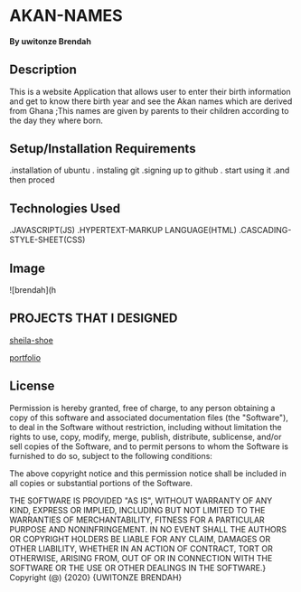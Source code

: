 # AKAN-NAMES

#### 

#### By **uwitonze Brendah**

## Description

This is a website Application that allows user to enter their birth information and get to know there birth year and see the Akan names which are derived from Ghana ;This names are given by parents to their children according to the day they where born.

## Setup/Installation Requirements

.installation of ubuntu
. instaling git
.signing up to github
. start using it
.and then proced
 ## Technologies Used
.JAVASCRIPT(JS)
.HYPERTEXT-MARKUP LANGUAGE(HTML)
.CASCADING-STYLE-SHEET(CSS)
## Image
 ![brendah](h
 
  ## PROJECTS THAT I DESIGNED
[sheila-shoe](https://brendahuwitonze.github.io/shoe-project/)

[portfolio](https://brendahuwitonze.github.io/portfolio-project/)

## License

Permission is hereby granted, free of charge, to any person obtaining a copy
of this software and associated documentation files (the "Software"), to deal
in the Software without restriction, including without limitation the rights
to use, copy, modify, merge, publish, distribute, sublicense, and/or sell
copies of the Software, and to permit persons to whom the Software is
furnished to do so, subject to the following conditions:

The above copyright notice and this permission notice shall be included in all
copies or substantial portions of the Software.

THE SOFTWARE IS PROVIDED "AS IS", WITHOUT WARRANTY OF ANY KIND, EXPRESS OR
IMPLIED, INCLUDING BUT NOT LIMITED TO THE WARRANTIES OF MERCHANTABILITY, 
FITNESS FOR A PARTICULAR PURPOSE AND NONINFRINGEMENT. IN NO EVENT SHALL THE
AUTHORS OR COPYRIGHT HOLDERS BE LIABLE FOR ANY CLAIM, DAMAGES OR OTHER
LIABILITY, WHETHER IN AN ACTION OF CONTRACT, TORT OR OTHERWISE, ARISING FROM, 
OUT OF OR IN CONNECTION WITH THE SOFTWARE OR THE USE OR OTHER DEALINGS IN THE
SOFTWARE.}
Copyright (@) {2020} {UWITONZE BRENDAH}